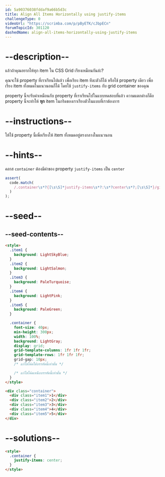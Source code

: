 ```yaml
---
id: 5a90376038fddaf9a66b5d3c
title: Align All Items Horizontally using justify-items
challengeType: 0
videoUrl: "https://scrimba.com/p/pByETK/cJbpECn"
forumTopicId: 301120
dashedName: align-all-items-horizontally-using-justify-items
---
```


# --description--

แล้วถ้าคุณอยากให้ทุก item ใน CSS Grid เรียงเหมือนกันล่ะ?

คุณจะใช้ property ที่เราเรียนไปแล้ว เพื่อเรียง item ทีละตัวก็ได้ หรือใช้ property เดียว เพื่อเรียง item ทั้งหมดในแนวนอนก็ได้ โดยใช้ `justify-items` กับ grid container ของคุณ

property นี้จะรับค่าเหมือนกับ property ที่เราเรียนไปในแบบทดสอบที่แล้ว
ความแตกต่างก็คือ property นี้จะทำให้ **ทุก** item ในกริดของเราเรียงตัวในแบบที่เราต้องการ

# --instructions--

ให้ใช้ property นี้เพื่อเรียงให้ item ทั้งหมดอยู่ตรงกลางในแนวนอน

# --hints--

คลาส `container` ต้องมีค่าของ property `justify-items` เป็น `center`

```js
assert(
  code.match(
    /.container\s*?{[\s\S]*justify-items\s*?:\s*?center\s*?;[\s\S]*}/gi
  )
);
```

# --seed--

## --seed-contents--

```html
<style>
  .item1 {
    background: LightSkyBlue;
  }
  .item2 {
    background: LightSalmon;
  }
  .item3 {
    background: PaleTurquoise;
  }
  .item4 {
    background: LightPink;
  }
  .item5 {
    background: PaleGreen;
  }

  .container {
    font-size: 40px;
    min-height: 300px;
    width: 100%;
    background: LightGray;
    display: grid;
    grid-template-columns: 1fr 1fr 1fr;
    grid-template-rows: 1fr 1fr 1fr;
    grid-gap: 10px;
    /* แก้ไขโค้ดใต้บรรทัดนี้เท่านั้น */

    /* แก้ไขโค้ดเหนือบรรทัดนี้เท่านั้น */
  }
</style>

<div class="container">
  <div class="item1">1</div>
  <div class="item2">2</div>
  <div class="item3">3</div>
  <div class="item4">4</div>
  <div class="item5">5</div>
</div>
```

# --solutions--

```html
<style>
  .container {
    justify-items: center;
  }
</style>
```
